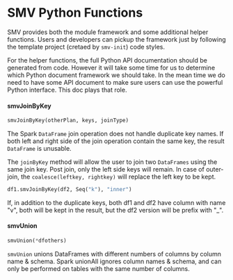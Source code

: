 # SMV Python Functions

SMV provides both the module framework and some additional helper functions. Users
and developers can pickup the framework just by following the template project (cretaed by `smv-init`)
code styles.

For the helper functions, the full Python API documentation should be generated from code. However it will
take some time for us to determine which Python document framework we should take. In the mean time we do
need to have some API document to make sure users can use the powerful Python interface. This doc plays that role.

#### smvJoinByKey
```python
smvJoinByKey(otherPlan, keys, joinType)
```

The Spark `DataFrame` join operation does not handle duplicate key names. If both left and
right side of the join operation contain the same key, the result `DataFrame` is unusable.

The `joinByKey` method will allow the user to join two `DataFrames` using the same join key.
Post join, only the left side keys will remain. In case of outer-join, the
`coalesce(leftkey, rightkey)` will replace the left key to be kept.

```python
df1.smvJoinByKey(df2, Seq("k"), "inner")
```

If, in addition to the duplicate keys, both df1 and df2 have column with name "v",
both will be kept in the result, but the df2 version will be prefix with "\_".

#### smvUnion
```python
smvUnion(*dfothers)
```

`smvUnion` unions DataFrames with different numbers of columns by column name & schema.
Spark unionAll ignores column names & schema, and can only be performed on tables with the same number of columns.